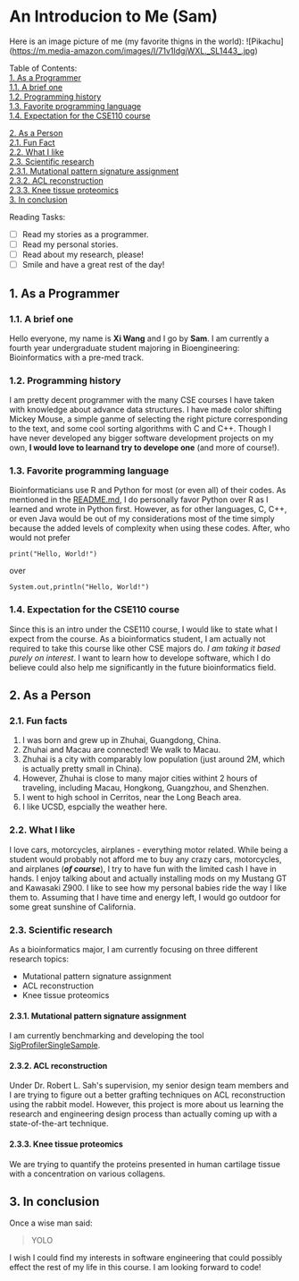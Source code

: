 # An Introducion to Me (Sam)
Here is an image picture of me (my favorite thigns in the world):
![Pikachu] (https://m.media-amazon.com/images/I/71v1IdgjWXL._SL1443_.jpg)

Table of Contents:  
[1. As a Programmer](https://github.com/xiw020-Sam/CSE110_Lab0/blob/VSCodeUI/index.md#1-as-a-programmer)  
[1.1. A brief one](https://github.com/xiw020-Sam/CSE110_Lab0/blob/VSCodeUI/index.md#11-a-brief-one)  
[1.2. Programming history](https://github.com/xiw020-Sam/CSE110_Lab0/blob/VSCodeUI/index.md#12-programming-history)  
[1.3. Favorite programming language](https://github.com/xiw020-Sam/CSE110_Lab0/blob/VSCodeUI/index.md#13-favorite-programming-language)  
[1.4. Expectation for the CSE110 course](https://github.com/xiw020-Sam/CSE110_Lab0/blob/VSCodeUI/index.md#14-expectation-for-the-cse110-course)  

[2. As a Person](https://github.com/xiw020-Sam/CSE110_Lab0/blob/VSCodeUI/index.md#2-as-a-person)  
[2.1. Fun Fact](https://github.com/xiw020-Sam/CSE110_Lab0/blob/VSCodeUI/index.md#21-fun-facts)  
[2.2. What I like](https://github.com/xiw020-Sam/CSE110_Lab0/blob/VSCodeUI/index.md#22-what-i-like)  
[2.3. Scientific research](https://github.com/xiw020-Sam/CSE110_Lab0/blob/VSCodeUI/index.md#23-scientific-research)  
[2.3.1. Mutational pattern signature assignment](https://github.com/xiw020-Sam/CSE110_Lab0/blob/VSCodeUI/index.md#231-mutational-pattern-signature-assignment)  
[2.3.2. ACL reconstruction](https://github.com/xiw020-Sam/CSE110_Lab0/blob/VSCodeUI/index.md#232-acl-reconstruction)  
[2.3.3. Knee tissue proteomics](https://github.com/xiw020-Sam/CSE110_Lab0/blob/VSCodeUI/index.md#233-knee-tissue-proteomics)  
[3. In conclusion](https://github.com/xiw020-Sam/CSE110_Lab0/blob/VSCodeUI/index.md#3-in-conclusion)  

Reading Tasks:
- [ ] Read my stories as a programmer.
- [ ] Read my personal stories.
- [ ] Read about my research, please!
- [ ] Smile and have a great rest of the day!

## 1. As a Programmer
### 1.1. A brief one
Hello everyone, my name is **Xi Wang** and I go by **Sam**.
I am currently a fourth year undergraduate student majoring in Bioengineering: Bioinformatics with a pre-med track. 

### 1.2. Programming history
I am pretty decent programmer with the many CSE courses I have taken with knowledge about advance data structures.
I have made color shifting Mickey Mouse, a simple ganme of selecting the right picture corresponding to the text, and some cool sorting algorithms with C and C++. 
Though I have never developed any bigger software development projects on my own, **I would love to learnand try to develope one** (and more of course!). 

### 1.3. Favorite programming language
Bioinformaticians use R and Python for most (or even all) of their codes. As mentioned in the [README.md](README.md), I do personally favor Python over R as I learned and wrote in Python first. However, as for other languages, C, C++, or even Java would be out of my considerations most of the time simply because the added levels of complexity when using these codes. After, who would not prefer
```
print("Hello, World!")
```
over 
```
System.out,println("Hello, World!")
```

### 1.4. Expectation for the CSE110 course
Since this is an intro under the CSE110 course, I would like to state what I expect from the course. 
As a bioinformatics student, I am actually not required to take this course like other CSE majors do. *I am taking it based purely on interest*. I want to learn how to develope software, which I do believe could also help me significantly in the future bioinformatics field.


## 2. As a Person
### 2.1. Fun facts
1. I was born and grew up in Zhuhai, Guangdong, China.
2. Zhuhai and Macau are connected! We walk to Macau. 
3. Zhuhai is a city with comparably low population (just around 2M, which is actually pretty small in China).
4. However, Zhuhai is close to many major cities withint 2 hours of traveling, including Macau, Hongkong, Guangzhou, and Shenzhen.
5. I went to high school in Cerritos, near the Long Beach area. 
6. I like UCSD, espcially the weather here.

### 2.2. What I like
I love cars, motorcycles, airplanes - everything motor related. While being a student would probably not afford me to buy any crazy cars, motorcycles, and airplanes (***of course***), I try to have fun with the limited cash I have in hands. 
I enjoy talking about and actually installing mods on my Mustang GT and Kawasaki Z900. I like to see how my personal babies ride the way I like them to. 
Assuming that I have time and energy left, I would go outdoor for some great sunshine of California. 

### 2.3. Scientific research
As a bioinformatics major, I am currently focusing on three different 
research topics:
- Mutational pattern signature assignment
- ACL reconstruction
- Knee tissue proteomics 

#### 2.3.1. Mutational pattern signature assignment
I am currently benchmarking and developing the tool [SigProfilerSingleSample](https://github.com/AlexandrovLab/SigProfilerSingleSample).

#### 2.3.2. ACL reconstruction
Under Dr. Robert L. Sah's supervision, my senior design team members and I are trying to figure out a better grafting techniques on ACL reconstruction using the rabbit model. However, this project is more about us learning the research and engineering design process than actually coming up with a state-of-the-art technique.
#### 2.3.3. Knee tissue proteomics
We are trying to quantify the proteins presented in human cartilage tissue with a concentration on various collagens. 


## 3. In conclusion
Once a wise man said:
> YOLO

I wish I could find my interests in software engineering that could possibly effect the rest of my life in this course. I am looking forward to code!